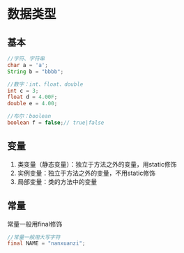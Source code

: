 # 数据类型

## 基本

```java
//字符、字符串
char a = 'a';
String b = "bbbb";

//数字：int、float、double
int c = 3;
float d = 4.00F;
double e = 4.00;

//布尔：boolean
boolean f = false;// true|false
```

## 变量

1. 类变量（静态变量）：独立于方法之外的变量，用static修饰
2. 实例变量：独立于方法之外的变量，不用static修饰
3. 局部变量：类的方法中的变量

## 常量

常量一般用final修饰

```java
//常量一般用大写字符
final NAME = "nanxuanzi";
```

